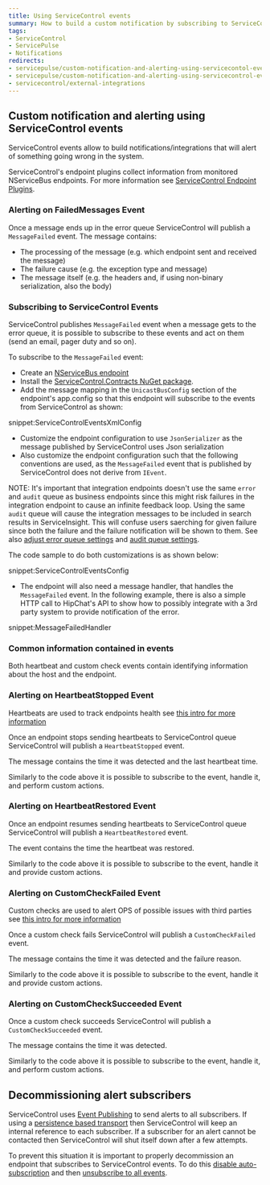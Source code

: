 ```yaml
---
title: Using ServiceControl events
summary: How to build a custom notification by subscribing to ServiceControl events
tags:
- ServiceControl
- ServicePulse
- Notifications
redirects:
- servicepulse/custom-notification-and-alerting-using-servicecontol-events
- servicepulse/custom-notification-and-alerting-using-servicecontrol-events
- servicecontrol/external-integrations
---
```



## Custom notification and alerting using ServiceControl events

ServiceControl events allow to build notifications/integrations that will alert of something going wrong in the system.

ServiceControl's endpoint plugins collect information from monitored NServiceBus endpoints. For more information see [ServiceControl Endpoint Plugins](/servicecontrol/plugins/).


### Alerting on FailedMessages Event

Once a message ends up in the error queue ServiceControl will publish a `MessageFailed` event. The message contains:

 * The processing of the message (e.g. which endpoint sent and received the message)
 * The failure cause (e.g. the exception type and message)
 * The message itself (e.g. the headers and, if using non-binary serialization, also the body)


### Subscribing to ServiceControl Events

ServiceControl publishes `MessageFailed` event when a message gets to the error queue, it is possible to subscribe to these events and act on them (send an email, pager duty and so on).

To subscribe to the `MessageFailed` event:
- Create an [NServiceBus endpoint](/nservicebus/hosting/nservicebus-host/)
- Install the [ServiceControl.Contracts NuGet package](https://www.nuget.org/packages/ServiceControl.Contracts/).
- Add the message mapping in the `UnicastBusConfig` section of the endpoint's app.config so that this endpoint will subscribe to the events from ServiceControl as shown:

snippet:ServiceControlEventsXmlConfig

- Customize the endpoint configuration to use `JsonSerializer` as the message published by ServiceControl uses Json serialization
- Also customize the endpoint configuration such that the following conventions are used, as the `MessageFailed` event that is published by ServiceControl does not derive from `IEvent`.

NOTE: It's important that integration endpoints doesn't use the same `error` and `audit` queue as business endpoints since this might risk failures in the integration endpoint to cause an infinite feedback loop. Using the same `audit` queue will cause the integration messages to be included in search results in ServiceInsight. This will confuse users saerching for given failure since both the failure and the failure notification will be shown to them. See also [adjust error queue settings](/nservicebus/errors/) and [audit queue settings](/nservicebus/operations/auditing.md).

The code sample to do both customizations is as shown below:

snippet:ServiceControlEventsConfig

- The endpoint will also need a message handler, that handles the `MessageFailed` event. In the following example, there is also a simple HTTP call to HipChat's API to show how to possibly integrate with a 3rd party system to provide notification of the error.

snippet:MessageFailedHandler


### Common information contained in events

Both heartbeat and custom check events contain identifying information about the host and the endpoint.


### Alerting on HeartbeatStopped Event

Heartbeats are used to track endpoints health see [this intro for more information](/servicepulse/intro-endpoints-heartbeats.md#active-vs-inactive-endpoints)

Once an endpoint stops sending heartbeats to ServiceControl queue ServiceControl will publish a `HeartbeatStopped` event.

The message contains the time it was detected and the last heartbeat time.

Similarly to the code above it is possible to subscribe to the event, handle it, and perform custom actions.


### Alerting on HeartbeatRestored Event

Once an endpoint resumes sending heartbeats to ServiceControl queue ServiceControl will publish a `HeartbeatRestored` event.

The event contains the time the heartbeat was restored.

Similarly to the code above it is possible to subscribe to the event, handle it and provide custom actions.


### Alerting on CustomCheckFailed Event

Custom checks are used to alert OPS of possible issues with third parties see [this intro for more information](/servicepulse/intro-endpoints-custom-checks.md)

Once a custom check fails ServiceControl will publish a `CustomCheckFailed` event.

The message contains the time it was detected and the failure reason.

Similarly to the code above it is possible to subscribe to the event, handle it and provide custom actions.


### Alerting on CustomCheckSucceeded Event

Once a custom check succeeds ServiceControl will publish a `CustomCheckSucceeded` event.

The message contains the time it was detected.

Similarly to the code above it is possible to subscribe to the event, handle it, and perform custom actions.


## Decommissioning alert subscribers

ServiceControl uses [Event Publishing](/nservicebus/messaging/publish-subscribe/) to send alerts to all subscribers. If using a [persistence based transport](/nservicebus/messaging/publish-subscribe/#mechanics-persistence-based) then ServiceControl will keep an internal reference to each subscriber. If a subscriber for an alert cannot be contacted then ServiceControl will shut itself down after a few attempts.

To prevent this situation it is important to properly decommission an endpoint that subscribes to ServiceControl events. To do this [disable auto-subscription](/nservicebus/messaging/publish-subscribe/controlling-what-is-subscribed.md#disabling-auto-subscription) and then [unsubscribe to all events](/nservicebus/messaging/publish-subscribe/controlling-what-is-subscribed.md#how-to-manually-subscribe-to-a-message).